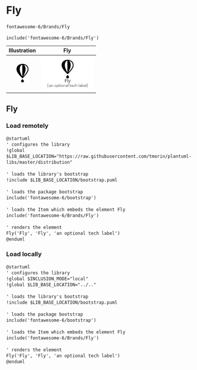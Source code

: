 # Fly


```text
fontawesome-6/Brands/Fly
```

```text
include('fontawesome-6/Brands/Fly')
```



| Illustration | Fly |
| :---: | :---: |
| ![illustration for Illustration](../../fontawesome-6/Brands/Fly.png) | ![illustration for Fly](../../fontawesome-6/Brands/Fly.Local.png) |




## Fly

### Load remotely
```plantuml
@startuml
' configures the library
!global $LIB_BASE_LOCATION="https://raw.githubusercontent.com/tmorin/plantuml-libs/master/distribution"

' loads the library's bootstrap
!include $LIB_BASE_LOCATION/bootstrap.puml

' loads the package bootstrap
include('fontawesome-6/bootstrap')

' loads the Item which embeds the element Fly
include('fontawesome-6/Brands/Fly')

' renders the element
Fly('Fly', 'Fly', 'an optional tech label')
@enduml
```

### Load locally
```plantuml
@startuml
' configures the library
!global $INCLUSION_MODE="local"
!global $LIB_BASE_LOCATION="../.."

' loads the library's bootstrap
!include $LIB_BASE_LOCATION/bootstrap.puml

' loads the package bootstrap
include('fontawesome-6/bootstrap')

' loads the Item which embeds the element Fly
include('fontawesome-6/Brands/Fly')

' renders the element
Fly('Fly', 'Fly', 'an optional tech label')
@enduml
```

